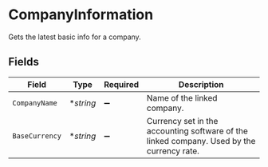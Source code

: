 # CompanyInformation

Gets the latest basic info for a company.


## Fields

| Field                                                                                     | Type                                                                                      | Required                                                                                  | Description                                                                               |
| ----------------------------------------------------------------------------------------- | ----------------------------------------------------------------------------------------- | ----------------------------------------------------------------------------------------- | ----------------------------------------------------------------------------------------- |
| `CompanyName`                                                                             | **string*                                                                                 | :heavy_minus_sign:                                                                        | Name of the linked company.                                                               |
| `BaseCurrency`                                                                            | **string*                                                                                 | :heavy_minus_sign:                                                                        | Currency set in the accounting software of the linked company. Used by the currency rate. |